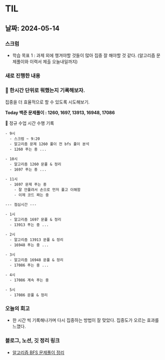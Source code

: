# TIL

## 날짜: 2024-05-14

### 스크럼

- 학습 목표 1 : 과제 외에 챙겨야할 것들이 많아 집중 잘 해야할 것 같다. (알고리즘 문제풀이와 이력서 제출 오늘내일까지)

### 새로 진행한 내용

### 🔅 한시간 단위로 뭐했는지 기록해보자.

집중을 더 효율적으로 할 수 있도록 시도해보기.

**Today 백준 문제풀이 : 1260, 1697, 13913, 16948, 17086**

🍓 정규 수업 시간 수행 기록

```
- 9시
  - 스크럼 ~ 9:20
  - 알고리즘 문제 1260 풀이 전 bfs 풀이 분석
  - 1260 푸는 중 ...

- 10시
  - 알고리즘 1260 문풀 & 정리
  - 1697 푸는 중 ...

- 11시
  - 1697 문제 푸는 중
    - 잘 안풀려서 손으로 먼저 풀고 이해함
    - 이제 코드 짜는 중

--- 점심시간 ---

- 1시
  - 알고리즘 1697 문풀 & 정리
  - 13913 푸는 중 ...

- 2시
  - 알고리즘 13913 문풀 & 정리
  - 16948 푸는 중 ...

- 3시
  - 알고리즘 16948 문풀 & 정리
  - 17086 푸는 중 ...

- 4시
  - 17086 계속 푸는 중

- 5시
  - 17086 문풀 & 정리
```

### 오늘의 회고

- 한 시간 씩 기록해나가며 다시 집중하는 방법이 잘 맞았다. 집중도가 오르는 효과를 느꼈다.

### 블로그, 노션, 깃 정리 링크

- [알고리즘 BFS 문제풀이 정리](https://fish-reason-9e3.notion.site/5-36089c45f79a4899871f896e8cc4a994?pvs=4)
